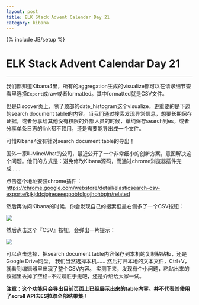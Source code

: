 ```yaml
---
layout: post
title: ELK Stack Advent Calendar Day 21
category: kibana
---
```

{% include JB/setup %}
# ELK Stack Advent Calendar Day 21
---

我们都知道Kibana4里，所有的aggregation生成的visualize都可以在请求细节查看里选择`Export`成raw或者formatted。其中formatted就是CSV文件。

但是Discover页上，除了顶部的date_histogram这个visualize，更重要的是下边的search document table的内容。当我们通过搜索发现异常信息，想要长期保存证据，或者分享给其他没有权限的外部人员的时候，单纯保存search到es，或者分享单条日志的link都不顶用，还是需要能导出成一个文件。

可惜Kibana4没有针对search document table的导出！

国外一家叫MineWhat的公司，最近公开了一个非常细小的创新方案，意图解决这个问题。他们的方式是：避免修改Kibana源码，而通过chrome浏览器插件完成……

点击这个地址安装chrome插件：<https://chrome.google.com/webstore/detail/elasticsearch-csv-exporte/kjkjddcjojneaeeppobfolgojhohbpjn/related>
 
然后再访问Kibana的时候，你会发现自己的搜索框最右侧多了一个CSV按钮：

![](http://minewhat.com/blog/content/images/2015/12/k1.jpg)

然后点击这个『CSV』按钮，会弹出一片提示：

![](http://minewhat.com/blog/content/images/2015/12/k2-1.jpg)

可以点击选择，把search document table内容保存到本机的复制粘贴板，还是Google Drive网盘。
我们当然选择本机……
然后打开本地的文本文件，Ctrl+V，就看到编辑器里出现了整个CSV内容。
实测下来，发现有个小问题，粘贴出来的数据里丢掉了空格~不过聊胜于无吧，还是介绍给大家一试。
 
**注意：这个功能只会导出目前页面上已经展示出来的table内容。并不代表其使用了scroll API去ES拉取全部结果集！**
